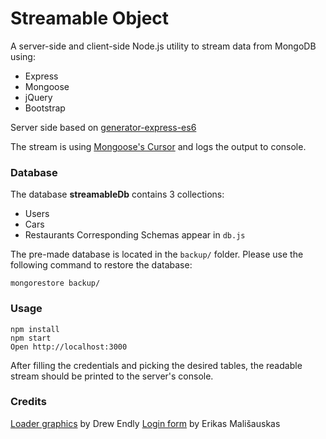 # Streamable Object

A server-side and client-side Node.js utility to stream data from MongoDB using:
* Express
* Mongoose
* jQuery
* Bootstrap

Server side based on [generator-express-es6](https://www.npmjs.com/package/generator-express-es6)

The stream is using [Mongoose's Cursor](http://mongoosejs.com/docs/api.html#query_Query-cursor) and logs the output to console.

### Database
The database **streamableDb** contains 3 collections:
* Users
* Cars
* Restaurants
Corresponding Schemas appear in `db.js`

The pre-made database is located in the `backup/` folder.
Please use the following command to restore the database:

```
mongorestore backup/
```

### Usage

```
npm install
npm start
Open http://localhost:3000
```

After filling the credentials and picking the desired tables, the readable stream should be printed to the server's console.

### Credits
[Loader graphics](https://dribbble.com/shots/3156979-Double-Helix-Loader-pure-scss) by Drew Endly
[Login form](https://dribbble.com/shots/1986741-Login-form-HTML-freebie) by Erikas Mališauskas